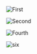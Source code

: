 ![First](https://user-images.githubusercontent.com/34924065/136667707-e5c9e2ca-de97-47fb-b7bb-b8d37e8e58e5.JPG)



![Second](https://user-images.githubusercontent.com/34924065/136667709-d56d6021-e27e-4933-a730-53ab00a147a9.JPG)




![Fourth](https://user-images.githubusercontent.com/34924065/136667716-12d8ec37-45f0-454c-ba7b-997afdfb0fc8.JPG)




![six](https://user-images.githubusercontent.com/34924065/136667726-55a81a13-1147-4e60-bdbc-e68256c0b38a.JPG)
